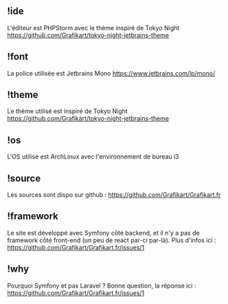 ## !ide

L'éditeur est PHPStorm avec le thème inspiré de Tokyo Night https://github.com/Grafikart/tokyo-night-jetbrains-theme

## !font

La police utilisée est Jetbrains Mono https://www.jetbrains.com/lp/mono/

## !theme

Le thème utilisé est inspiré de Tokyo Night https://github.com/Grafikart/tokyo-night-jetbrains-theme

## !os

L'OS utilisé est ArchLinux avec l'environnement de bureau i3

## !source

Les sources sont dispo sur github : https://github.com/Grafikart/Grafikart.fr

## !framework

Le site est développé avec Symfony côté backend, et il n'y a pas de framework côté front-end (un peu de react par-ci par-là). Plus d'infos ici : https://github.com/Grafikart/Grafikart.fr/issues/1

## !why

Pourquoi Symfony et pas Laravel ? Bonne question, la réponse ici : https://github.com/Grafikart/Grafikart.fr/issues/1
